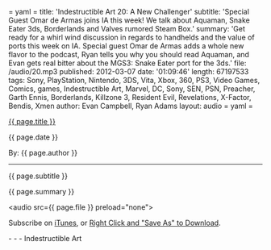 = yaml =
title: 'Indestructible Art 20: A New Challenger'
subtitle: 'Special Guest Omar de Armas joins IA this week! We talk about Aquaman, Snake Eater 3ds, Borderlands and Valves rumored Steam Box.'
summary: 'Get ready for a whirl wind discussion in regards to handhelds and the value of ports this week on IA. Special guest Omar de Armas adds a whole new flavor to the podcast, Ryan tells you why you should read Aquaman, and Evan gets real bitter about the MGS3: Snake Eater port for the 3ds.'
file: /audio/20.mp3
published: 2012-03-07
date: '01:09:46'
length: 67197533
tags: Sony, PlayStation, Nintendo, 3DS, Vita, Xbox, 360, PS3, Video Games, Comics, games, Indestructible Art, Marvel, DC, Sony, SEN, PSN, Preacher, Garth Ennis, Borderlands, Killzone 3, Resident Evil, Revelations, X-Factor, Bendis, Xmen
author: Evan Campbell, Ryan Adams
layout: audio
= yaml =

<a href="{{ page.url }}" class='postTitleLink'><p class='postTitle'>{{ page.title }}</p></a>
<p class='postPublished'>{{ page.date }}</p>
<p class='postAuthor'>By: {{ page.author }}</p>
<hr>
<p class='podcastSummary'>{{ page.subtitle }}</p>

<p class='podcastSummary'>{{ page.summary }}</p>

<audio src={{ page.file }} preload="none"></audio>
<p class='subLinks'>Subscribe on <a href='http://bit.ly/iapodcast'>iTunes</a>, or <a href={{ page.file }}>Right Click and "Save As" to Download</a>.</p>
- - -
Indestructible Art
